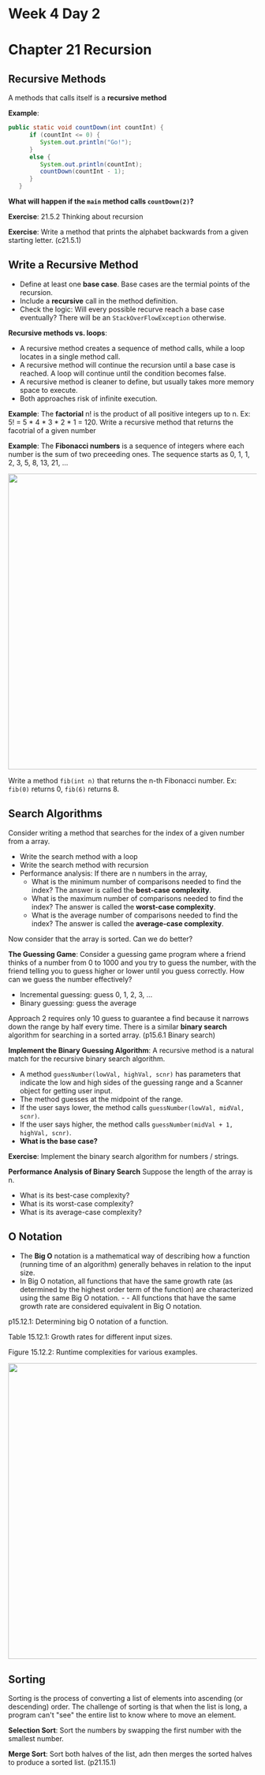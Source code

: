# Week 4 Day 2
# Chapter 21 Recursion 

## Recursive Methods
A methods that calls itself is a **recursive method**

**Example**:
```java
public static void countDown(int countInt) {
      if (countInt <= 0) {
         System.out.println("Go!");
      }
      else {
         System.out.println(countInt);
         countDown(countInt - 1);
      }
   }
```

**What will happen if the `main` method calls `countDown(2)`?**

**Exercise**: 21.5.2 Thinking about recursion

**Exercise**: Write a method that prints the alphabet backwards from a given starting letter. (c21.5.1)

## Write a Recursive Method
- Define at least one **base case**. Base cases are the termial points of the recursion.
- Include a **recursive** call in the method definition.
- Check the logic: Will every possible recurve reach a base case eventually? There will be an `StackOverFlowException` otherwise.

**Recursive methods vs. loops**:
- A recursive method creates a sequence of method calls, while a loop locates in a single method call.
- A recursive method will continue the recursion until a base case is reached. A loop will continue until the condition becomes false.
- A recursive method is cleaner to define, but usually takes more memory space to execute.
- Both approaches risk of infinite execution.

**Example**: The **factorial** n! is the product of all positive integers up to n. Ex: 5! = 5 * 4 * 3 * 2 * 1 = 120. Write a recursive method that returns the facotrial of a given number

**Example**: The **Fibonacci numbers** is a sequence of integers where each number is the sum of two preceeding ones. The sequence starts as 0, 1, 1, 2, 3, 5, 8, 13, 21, ...

<img src="https://clevelanddesign.com/wp-content/uploads/2020/09/the-golden-ratio-teaser.jpg" width="600">

Write a method `fib(int n)` that returns the n-th Fibonacci number. Ex: `fib(0)` returns 0, `fib(6)` returns 8.

## Search Algorithms
Consider writing a method that searches for the index of a given number from a array.
- Write the search method with a loop
- Write the search method with recursion
- Performance analysis: If there are n numbers in the array,
  - What is the minimum number of comparisons needed to find the index? The answer is called the **best-case complexity**.
  - What is the maximum number of comparisons needed to find the index? The answer is called the **worst-case complexity**.
  - What is the average number of comparisons needed to find the index? The answer is called the **average-case complexity**.

Now consider that the array is sorted. Can we do better?

**The Guessing Game**:
Consider a guessing game program where a friend thinks of a number from 0 to 1000 and you try to guess the number, with the friend telling you to guess higher or lower until you guess correctly. How can we guess the number effectively?

- Incremental guessing: guess 0, 1, 2, 3, ...
- Binary guessing: guess the average

Approach 2 requires only 10 guess to guarantee a find because it narrows down the range by half every time. There is a similar **binary search** algorithm for searching in a sorted array. (p15.6.1 Binary search)

**Implement the Binary Guessing Algorithm**:
A recursive method is a natural match for the recursive binary search algorithm. 
- A method `guessNumber(lowVal, highVal, scnr)` has parameters that indicate the low and high sides of the guessing range and a Scanner object for getting user input.
- The method guesses at the midpoint of the range. 
- If the user says lower, the method calls `guessNumber(lowVal, midVal, scnr)`. 
- If the user says higher, the method calls `guessNumber(midVal + 1, highVal, scnr)`.
- **What is the base case?**

**Exercise**: Implement the binary search algorithm for numbers / strings.

**Performance Analysis of Binary Search**
Suppose the length of the array is n.
- What is its best-case complexity? 
- What is its worst-case complexity? 
- What is its average-case complexity? 

## O Notation
- The **Big O** notation is a mathematical way of describing how a function (running time of an algorithm) generally behaves in relation to the input size. 
- In Big O notation, all functions that have the same growth rate (as determined by the highest order term of the function) are characterized using the same Big O notation. - - All functions that have the same growth rate are considered equivalent in Big O notation.

p15.12.1: Determining big O notation of a function.

Table 15.12.1: Growth rates for different input sizes.

Figure 15.12.2: Runtime complexities for various examples.

<img src="https://miro.medium.com/v2/resize:fit:1400/1*5ZLci3SuR0zM_QlZOADv8Q.jpeg" width="600">

## Sorting
Sorting is the process of converting a list of elements into ascending (or descending) order. The challenge of sorting is that when the list is long, a program can't "see" the entire list to know where to move an element.

**Selection Sort**: Sort the numbers by swapping the first number with the smallest number.

**Merge Sort**: Sort both halves of the list, adn then merges the sorted halves to produce a sorted list. (p21.15.1)
